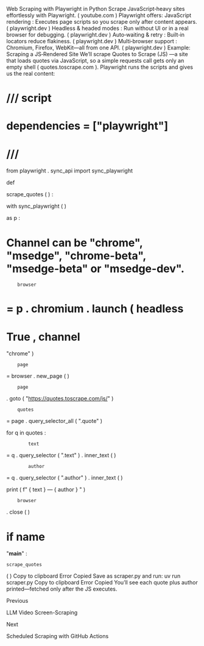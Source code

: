 Web Scraping with Playwright in Python
Scrape JavaScript‑heavy sites effortlessly with Playwright.
 (
youtube.com
)
Playwright offers:
JavaScript rendering
: Executes page scripts so you scrape only after content appears. (
playwright.dev
)
Headless & headed modes
: Run without UI or in a real browser for debugging. (
playwright.dev
)
Auto‑waiting & retry
: Built‑in locators reduce flakiness. (
playwright.dev
)
Multi‑browser support
: Chromium, Firefox, WebKit—all from one API. (
playwright.dev
)
Example: Scraping a JS‑Rendered Site
We’ll scrape 
Quotes to Scrape (JS)
—a site that loads quotes via JavaScript, so a simple 
requests
 call gets only an empty shell (
quotes.toscrape.com
). Playwright runs the scripts and gives us the real content:
# /// script


# dependencies = ["playwright"]


# ///



from
 playwright
.
sync_api 
import
 sync_playwright


def
 
scrape_quotes
(
)
:

    
with
 sync_playwright
(
)
 
as
 p
:

        
# Channel can be "chrome", "msedge", "chrome-beta", "msedge-beta" or "msedge-dev".

        browser 
=
 p
.
chromium
.
launch
(
headless
=
True
,
 channel
=
"chrome"
)

        page 
=
 browser
.
new_page
(
)

        page
.
goto
(
"https://quotes.toscrape.com/js/"
)

        quotes 
=
 page
.
query_selector_all
(
".quote"
)

        
for
 q 
in
 quotes
:

            text 
=
 q
.
query_selector
(
".text"
)
.
inner_text
(
)

            author 
=
 q
.
query_selector
(
".author"
)
.
inner_text
(
)

            
print
(
f"
{
text
}
 — 
{
author
}
"
)

        browser
.
close
(
)



if
 __name__ 
==
 
"__main__"
:

    scrape_quotes
(
)
Copy to clipboard
Error
Copied
Save as 
scraper.py
 and run:
uv run scraper.py
Copy to clipboard
Error
Copied
You’ll see each quote plus author printed—fetched only after the JS executes.














Previous




LLM Video Screen-Scraping












Next










Scheduled Scraping with GitHub Actions






